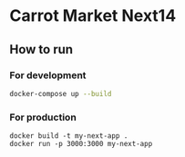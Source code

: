 # Carrot Market Next14

## How to run

### For development

```bash
docker-compose up --build
```

### For production

```
docker build -t my-next-app .
docker run -p 3000:3000 my-next-app
```
